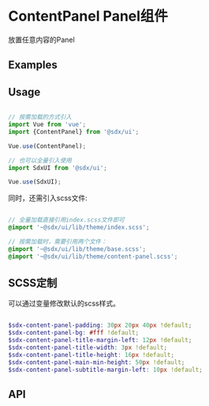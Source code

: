 # ContentPanel Panel组件

放置任意内容的Panel

## Examples

<Common-BasicUsage>
  <ui-contentpanel-index></ui-contentpanel-index>
  <highlight-code slot="codeText" lang="vue">
    <template>
      <sdxu-content-panel title="我是标题" subtitle="我是副标题">
                  我是内容
              </sdxu-content-panel>
              <SdxuPlaceholderBlock></SdxuPlaceholderBlock>
              <sdxu-content-panel>
                  <div slot="title">
                      我是通过slot设置的title
                  </div>
                  <div slot="right">
                      <i class="sdx-icon sdx-icon-star-off" title="我是通过slot插入的图标"></i>
                  </div>
                  我是内容
              </sdxu-content-panel>
    </template>
  </highlight-code>
</Common-BasicUsage>

## Usage

```js

// 按需加载的方式引入
import Vue from 'vue';
import {ContentPanel} from '@sdx/ui';

Vue.use(ContentPanel);

// 也可以全量引入使用
import SdxUI from '@sdx/ui';

Vue.use(SdxUI);
```

同时，还需引入scss文件:

```scss

// 全量加载直接引用index.scss文件即可
@import '~@sdx/ui/lib/theme/index.scss';

// 按需加载时，需要引用两个文件：
@import '~@sdx/ui/lib/theme/base.scss';
@import '~@sdx/ui/lib/theme/content-panel.scss';

```

## SCSS定制

可以通过变量修改默认的scss样式。

```scss

$sdx-content-panel-padding: 30px 20px 40px !default;
$sdx-content-panel-bg: #fff !default;
$sdx-content-panel-title-margin-left: 12px !default;
$sdx-content-panel-title-width: 3px !default;
$sdx-content-panel-title-height: 16px !default;
$sdx-content-panel-main-min-height: 50px !default;
$sdx-content-panel-subtitle-margin-left: 10px !default;
```

## API

<ui-contentpanel-api></ui-contentpanel-api>
